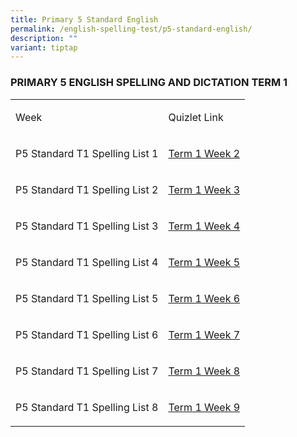 ```yaml
---
title: Primary 5 Standard English
permalink: /english-spelling-test/p5-standard-english/
description: ""
variant: tiptap
---
```

<h3>PRIMARY 5 ENGLISH SPELLING AND DICTATION TERM 1</h3><table><tbody><tr><td rowspan="1" colspan="1"><p>Week</p></td><td rowspan="1" colspan="1"><p>Quizlet Link</p></td></tr><tr><td rowspan="1" colspan="1"><p>P5 Standard T1 Spelling List 1</p></td><td rowspan="1" colspan="1"><p><a href="https://quizlet.com/868049711/primary-5-term-1-spelling-list-1-flash-cards/?i=1c2gxb&amp;x=1qqt" rel="noopener noreferrer nofollow" target="_blank">Term 1 Week 2</a></p></td></tr><tr><td rowspan="1" colspan="1"><p>P5 Standard T1 Spelling List 2</p></td><td rowspan="1" colspan="1"><p><a href="https://quizlet.com/868404130/primary-5-term-1-spelling-list-2-flash-cards/?i=1c2gxb&amp;x=1jqt" rel="noopener noreferrer nofollow" target="_blank">Term 1 Week 3</a></p></td></tr><tr><td rowspan="1" colspan="1"><p>P5 Standard T1 Spelling List 3</p></td><td rowspan="1" colspan="1"><p><a href="https://quizlet.com/868420978/primary-5-term-1-spelling-list-4-flash-cards/?i=1c2gxb&amp;x=1jqt" rel="noopener noreferrer nofollow" target="_blank">Term 1 Week 4</a></p></td></tr><tr><td rowspan="1" colspan="1"><p>P5 Standard T1 Spelling List 4</p></td><td rowspan="1" colspan="1"><p><a href="https://quizlet.com/868428260/primary-5-term-1-spelling-list-5-flash-cards/?i=1c2gxb&amp;x=1jqt" rel="noopener noreferrer nofollow" target="_blank">Term 1 Week 5</a></p></td></tr><tr><td rowspan="1" colspan="1"><p>P5 Standard T1 Spelling List 5</p></td><td rowspan="1" colspan="1"><p><a href="https://quizlet.com/868428260/primary-5-term-1-spelling-list-5-flash-cards/?i=1c2gxb&amp;x=1jqt" rel="noopener noreferrer nofollow" target="_blank">Term 1 Week 6</a></p></td></tr><tr><td rowspan="1" colspan="1"><p>P5 Standard T1 Spelling List 6</p></td><td rowspan="1" colspan="1"><p><a href="https://quizlet.com/868430070/primary-5-term-1-spelling-list-6-flash-cards/?i=1c2gxb&amp;x=1jqt" rel="noopener noreferrer nofollow" target="_blank">Term 1 Week 7</a></p></td></tr><tr><td rowspan="1" colspan="1"><p>P5 Standard T1 Spelling List 7</p></td><td rowspan="1" colspan="1"><p><a href="https://quizlet.com/868436105/primary-5-term-1-spelling-list-7-flash-cards/?i=1c2gxb&amp;x=1jqt" rel="noopener noreferrer nofollow" target="_blank">Term 1 Week 8</a></p></td></tr><tr><td rowspan="1" colspan="1"><p>P5 Standard T1 Spelling List 8</p></td><td rowspan="1" colspan="1"><p><a href="https://quizlet.com/868436835/primary-5-term-1-spelling-list-7-flash-cards/?i=1c2gxb&amp;x=1jqt" rel="noopener noreferrer nofollow" target="_blank">Term 1 Week 9</a></p></td></tr></tbody></table><p></p>